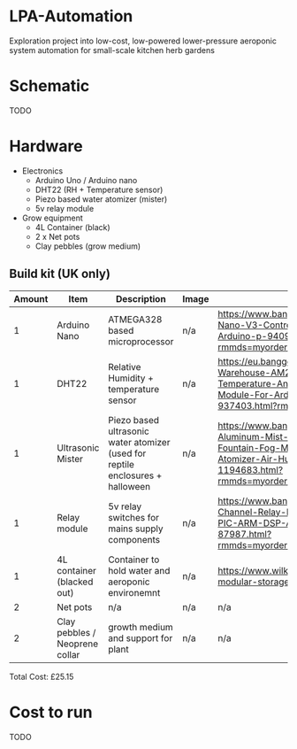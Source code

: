 # LPA-Automation

Exploration project into low-cost, low-powered lower-pressure aeroponic system automation for small-scale kitchen herb gardens

# Schematic
TODO


# Hardware

* Electronics
    * Arduino Uno / Arduino nano
    * DHT22 (RH + Temperature sensor)
    * Piezo based water atomizer (mister)
    * 5v relay module
* Grow equipment
    * 4L Container (black)
    * 2 x Net pots
    * Clay pebbles (grow medium)

## Build kit (UK only)
|Amount|Item|Description|Image|Link|Cost|
|---|---|---|---|---|---|
|1 |Arduino Nano| ATMEGA328 based microprocessor|n/a|https://www.banggood.com/ATmega328P-Nano-V3-Controller-Board-Compatible-Arduino-p-940937.html?rmmds=myorder&cur_warehouse=CN|£2.05|
|1 |DHT22|Relative Humidity + temperature sensor|n/a|https://eu.banggood.com/Wholesale-Warehouse-AM2302-DHT22-Temperature-And-Humidity-Sensor-Module-For-Arduino-SCM-wp-Eu-937403.html?rmmds=myorder|£3.91|
|1 |Ultrasonic Mister| Piezo based ultrasonic water atomizer (used for reptile enclosures + halloween|n/a|https://www.banggood.com/DC-24V-Aluminum-Mist-Maker-Fogger-Water-Fountain-Fog-Machine-Ultrasonic-Atomizer-Air-Humidifier-p-1194683.html?rmmds=myorder&cur_warehouse=CN|£9.32|
|1 |Relay module|5v relay switches for mains supply components|n/a|https://www.banggood.com/5V-4-Channel-Relay-Module-For-Arduino-PIC-ARM-DSP-AVR-MSP430-Blue-p-87987.html?rmmds=myorder&cur_warehouse=CN|£2.37|
|1 |4L container (blacked out)|Container to hold water and aeroponic environemnt|n/a|https://www.wilko.com/en-uk/wilko-modular-storage-box-lid-56l/p/0449320|£2.00|
|2 |Net pots| n/a |n/a|n/a|£1.5|
|2 |Clay pebbles / Neoprene collar| growth medium and support for plant |n/a|n/a|£4|

Total Cost: £25.15

# Cost to run
TODO